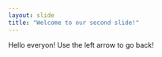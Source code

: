 ```yaml
---
layout: slide
title: "Welcome to our second slide!"
---
```

Hello everyon!
Use the left arrow to go back!
